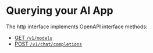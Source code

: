 # Querying your AI App

The http interface implements OpenAPI interface methods:

- [GET `/v1/models`](https://platform.openai.com/docs/api-reference/models)
- [POST `/v1/chat/completions`](https://platform.openai.com/docs/api-reference/chat/create)
